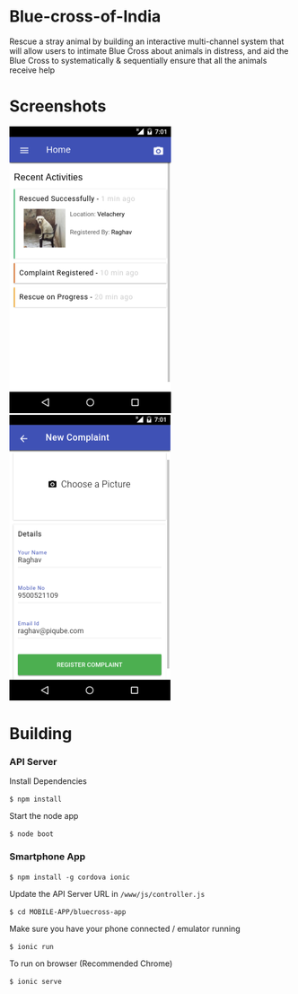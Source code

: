 # Blue-cross-of-India

Rescue a stray animal by building an interactive multi-channel system that will allow users to intimate Blue Cross about animals in distress, and aid the Blue Cross to systematically  &amp; sequentially ensure that all the animals receive help

# Screenshots

![alt tag](SCREENSHOTS/home.png?raw=true)
![alt tag](SCREENSHOTS/register.png?raw=true)

# Building 

### API Server

Install Dependencies

`$ npm install`

Start the node app

`$ node boot`

### Smartphone App

`$ npm install -g cordova ionic`

Update the API Server URL in `/www/js/controller.js`

`$ cd MOBILE-APP/bluecross-app`

Make sure you have your phone connected / emulator running

`$ ionic run` 

To run on browser (Recommended Chrome)

`$ ionic serve`
